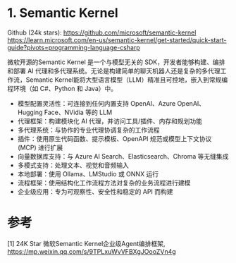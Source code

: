 # 1. Semantic Kernel

Github (24k stars): https://github.com/microsoft/semantic-kernel https://learn.microsoft.com/en-us/semantic-kernel/get-started/quick-start-guide?pivots=programming-language-csharp

微软开源的Semantic Kernel 是一个与模型无关的 SDK，开发者能够构建、编排和部署 AI 代理和多代理系统。无论是构建简单的聊天机器人还是复杂的多代理工作流，Semantic Kernel能将大型语言模型（LLM）精准且可控地，嵌入到常规编程环境（如 C#、Python 和 Java）中。

- 模型配置灵活性：可连接到任何内置支持 OpenAI、Azure OpenAI、Hugging Face、NVidia 等的 LLM
- 代理框架：构建模块化 AI 代理，并访问工具/插件、内存和规划功能
- 多代理系统：与协作的专业代理协调复杂的工作流程
- 插件：使用原生代码函数、提示模板、OpenAPI 规范或模型上下文协议 (MCP) 进行扩展
- 向量数据库支持：与 Azure AI Search、Elasticsearch、Chroma 等无缝集成
- 多模式支持：处理文本、视觉和音频输入
- 本地部署：使用 Ollama、LMStudio 或 ONNX 运行
- 流程框架：使用结构化工作流程方法对复杂的业务流程进行建模
- 企业级应用：专为可观察性、安全性和稳定的 API 而构建

# 参考

[1] 24K Star 微软Semantic Kernel企业级Agent编排框架, https://mp.weixin.qq.com/s/9TPLxuWvVFBXgJOooZVn4g